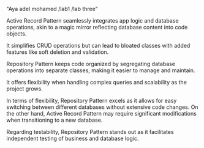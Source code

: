 "Aya adel mohamed /lab1 /lab three"

Active Record Pattern seamlessly integrates app logic and database operations, akin to a magic mirror reflecting database content into code objects.

It simplifies CRUD operations but can lead to bloated classes with added features like soft deletion and validation.

Repository Pattern keeps code organized by segregating database operations into separate classes, making it easier to manage and maintain.

It offers flexibility when handling complex queries and scalability as the project grows.

In terms of flexibility, Repository Pattern excels as it allows for easy switching between different databases without extensive code changes. On the other hand, Active Record Pattern may require significant modifications when transitioning to a new database.

Regarding testability, Repository Pattern stands out as it facilitates independent testing of business and database logic.
